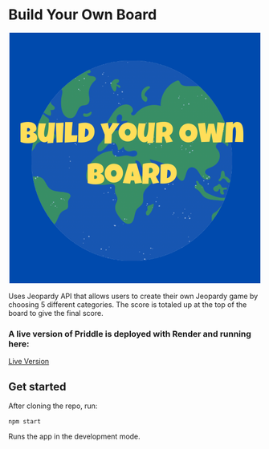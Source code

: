 # Build Your Own Board

<p align="center">
<img src="image/BuildYourOwnBoard (1).png" alt="Build Your Own Board" />
</p>

Uses Jeopardy API that allows users to create their own Jeopardy game by choosing 5 different categories. The score is totaled up at the top of the board to give the final score.

### A live version of Priddle is deployed with Render and running here:

[Live Version](https://zoej0504.github.io/Build-Your-Own-Board/)


## Get started

After cloning the repo, run:

```
npm start 
```

Runs the app in the development mode. 


